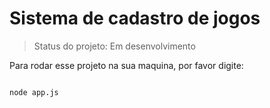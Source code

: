 # Sistema de cadastro de jogos

> Status do projeto: Em desenvolvimento

Para rodar esse projeto na sua maquina, por favor digite:

```

node app.js

```
